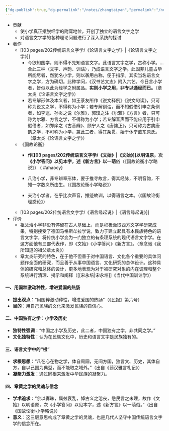 ```yaml
---
{"dg-publish":true,"dg-permalink":"/notes/zhangtaiyan","permalink":"/notes/zhangtaiyan/","created":"2024-11-30T21:00:09.055+08:00","updated":"2025-04-21T16:09:10.851+08:00"}
---
```


- 贡献
	- 使小学真正摆脱经学的附庸地位，开创了独立的语言文字之学
	- 对语言文字学的各种理论问题进行了深入系统的探讨
- 著作
	- [[03 pages/202传统语言文字学/《论语言文字之学》\|《论语言文字之学》]]
		- 今欲知国学，则不得不先知语言文字。此语言文字之学，古称小学。…合此三种（文字、声韵、训诂），乃成语言文字之学。此固非儿童占毕所能尽者，然犹名小学，则以袭用古称，便于指示。其实当名语言文字之学，方为确切。此种学问，《汉书艺文志》附入六艺。今日言小学者，皆似以此为经学之附属品。**实则小学之用，非专以通经而已。**（章太炎《论语言文字之学》）
		- 若专解形体及本义者，如王菉友所作《说文释例》《说文句读》，只可称为说文之学，不得称为小学；若专解训诂，而不知假借引申之条例者，如李巡、孙炎之说《尔雅》，郭璞之注《尔雅》《方言》者，只可称为尔雅、方言之学，不得称为小学；若专解音声而不能应用于引申假借者，如郑庠之《古音辨》、顾宁人之《唐韵正》，只可称为古韵唐韵之学，不可称为小学，兼此三者，得其条贯，始于休宁戴东原氏。（章太炎《论语言文字之学》）
	- 《国故论衡》
		- **作[[03 pages/202传统语言文字学/《文始》\|《文始》]]以明语原，次《小学答问》以见本字，述《新方言》以一萌**俗（《国故论衡小学略说》）
{ #ahaocy}

		- 凡治小学，非专辨章形体，要于推寻故言，得其经脉，不明音韵，不知一字数义所由生。（《国故论衡小学略说》）
		- 夫治小学者，在乎比次声音，推迹故训，以得语言之本。（《国故论衡理惑论》）
	- [[03 pages/202传统语言文字学/《语言缘起说》\|《语言缘起说》]]
- 评价
	- 祖父治小学非没有停留在古人基础上，而是积极汲取西方文字学研究成果，特别接受了德国马格斯牟拉学说，致力于建立起具有本民族特色的语言文字学，将传统小学变为一门独立的有条理系统的现代语言文字学。在这方面他有三部代表作，即《文始》《小学答问》《新方言》。（章念驰《我所知道的祖父章太炎》）
	- 章太炎研究的特色，在于他不但善于对中国语言、文化各个重要的具体问题作全面的研究，而且善于从事中国语言、文化研究的总体设计。这种具体的研究和总体的设计，更多地表现为对于被研究对象的内在调理和整个系统进行清理、揭示和阐释（[[宋永培\|宋永培]]《当代中国训诂学》）

#### 一、用国粹激动种性，增进爱国的热肠
- **提出观点**：“用国粹激动种性，增进爱国的热肠”（《民报》第六号）
- **目的**：用自己民族的文化来激发民族的自信心。

#### 二、中国独有之学：小学及历史
- **独特性强调**：“中国之小学及历史，此二者，中国独有之学，非共同之学。”
- **文化独特性**：认为在民族文化中，历史和语言文字是民族独有的。

#### 三、语言文字中的“根”
- **求根思想**：“凡在心在物之学，体自周圆，无间方国，独言文、历史，其体自方，自以己国为典型，而不能取之域外。”（出自《菿汉雅言札记》）
- **凝聚力激发**：通过同根来激发中华民族的凝聚力。

#### 四、章黄之学的灵魂与信念
- **学术追求**：“余以寡昧，属兹衰乱，悼古义之沧丧，愍民言之未理，故作《文始》以明语原，次《小学答问》以见本字，述《新方言》以一萌俗。”（出自《国故论衡·小学略说》）
- **意义**：这三层意思构成了章黄之学的灵魂，也是几代人坚守中国传统语言文字学的信念所在。
